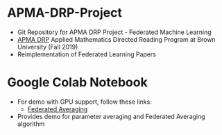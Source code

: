 # APMA-DRP-Project
 * Git Repository for APMA DRP Project - Federated Machine Learning
 * [APMA DRP](http://www.dam.brown.edu/drp/index.html) Applied Mathematics Directed Reading Program at Brown University (Fall 2019)
 * Reimplementation of Federated Learning Papers

# Google Colab Notebook
 * For demo with GPU support, follow these links: 
   - [Federated Averaging](https://colab.research.google.com/drive/1p98m12ID-czEL2WyJSN1YI2tTExz71H3)
 * Provides demo for parameter averaging and Federated Averaging algorithm
 
